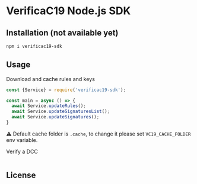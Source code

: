 # VerificaC19 Node.js SDK

## Installation (not available yet)

```sh
npm i verificac19-sdk
```

## Usage

Download and cache rules and keys

```js
const {Service} = require('verificac19-sdk');

const main = async () => {
  await Service.updateRules();
  await Service.updateSignaturesList();
  await Service.updateSignatures();
}
```

⚠️ Default cache folder is `.cache`, to change it please set `VC19_CACHE_FOLDER`
env variable.

Verify a DCC

```js

```

## License
